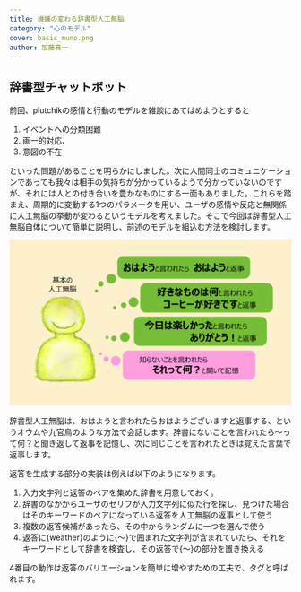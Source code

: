 ```yaml
---
title: 機嫌の変わる辞書型人工無脳
category: "心のモデル"
cover: basic_muno.png
author: 加藤真一
---
```


## 辞書型チャットボット
前回、plutchikの感情と行動のモデルを雑談にあてはめようとすると

1. イベントへの分類困難
1. 画一的対応、
1. 意図の不在

といった問題があることを明らかにしました。次に人間同士のコミュニケーションであっても我々は相手の気持ちが分かっているようで分かっていないのですが、それには人との付き合いを豊かなものにする一面もありました。これらを踏まえ、周期的に変動する1つのパラメータを用い、ユーザの感情や反応と無関係に人工無脳の挙動が変わるというモデルを考えました。そこで今回は辞書型人工無脳自体について簡単に説明し、前述のモデルを組込む方法を検討します。  

![基本のチャットボット](./basic_muno.png)

辞書型人工無脳は、おはようと言われたらおはようございますと返事する、というオウムや九官鳥のような方法で会話します。辞書にないことを言われたら～って何？と聞き返して返事を記憶し、次に同じことを言われたときは覚えた言葉で返事します。  

返答を生成する部分の実装は例えば以下のようになります。   

1. 入力文字列と返答のペアを集めた辞書を用意しておく。
1. 辞書のなかからユーザのセリフが入力文字列に似た行を探し、見つけた場合はそのキーワードのペアになっている返答を人工無脳の返事として使う
1. 複数の返答候補があったら、その中からランダムに一つを選んで使う
1. 返答に{weather}のように{～}で囲まれた文字列が含まれていたら、それをキーワードとして辞書を検査し、その返答で{～}の部分を置き換える

4番目の動作は返答のバリエーションを簡単に増やすための工夫で、タグと呼ばれます。 